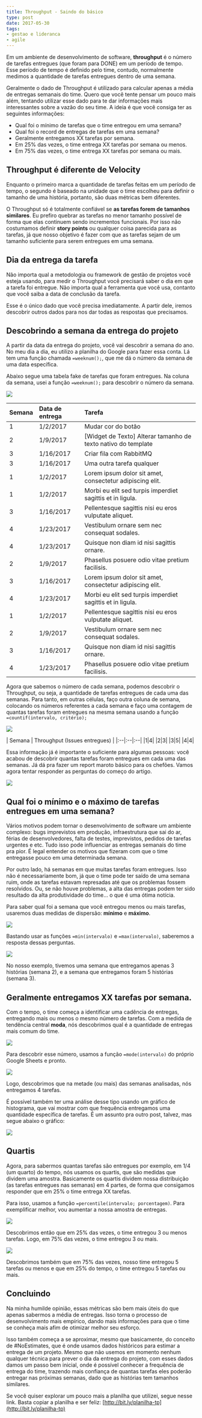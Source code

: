 ```yaml
---
title: Throughput - Saindo do básico
type: post
date: 2017-05-30
tags:
- gestao e lideranca
- agile
---
```


Em um ambiente de desenvolvimento de software, **throughput** é o número de tarefas entregues (que foram para DONE) em um período de tempo. Esse período de tempo é definido pelo time, contudo, normalmente medimos a quantidade de tarefas entregues dentro de uma semana.

Geralmente o dado de Throughput é utilizado para calcular apenas a média de entregas semanais do time. Quero que você tente pensar um pouco mais além, tentando utilizar esse dado para te dar informações mais interessantes sobre a vazão do seu time. A ideia é que você consiga ter as seguintes informações:

- Qual foi o mínimo de tarefas que o time entregou em uma semana?
- Qual foi o record de entregas de tarefas em uma semana?
- Geralmente entregamos XX tarefas por semana.
- Em 25% das vezes, o time entrega XX tarefas por semana ou menos.
- Em 75% das vezes, o time entrega XX tarefas por semana ou mais.

## Throughput é diferente de Velocity
Enquanto o primeiro marca a quantidade de tarefas feitas em um período de tempo, o segundo é baseado  na unidade que o time escolheu para definir o tamanho de uma história, portanto, são duas métricas bem diferentes.

O Throughput só é totalmente confiável se **as tarefas forem de tamanhos similares**. Eu prefiro quebrar as tarefas no menor tamanho possível de forma que elas continuem sendo incrementos funcionais. Por isso não costumamos definir **story points** ou qualquer coisa parecida para as tarefas, já que nosso objetivo é fazer com que as tarefas sejam de um tamanho suficiente para serem entregues em uma semana.

## Dia da entrega da tarefa
Não importa qual a metodologia ou framework de gestão de projetos você esteja usando, para medir o Throughput você precisará saber o dia em que a tarefa foi entregue. Não importa qual a ferramenta que você usa, contanto que você saiba a data de conclusão da tarefa.

Esse é o único dado que você precisa imediatamente. A partir dele, iremos descobrir outros dados para nos dar todas as respostas que precisamos.

## Descobrindo a semana da entrega do projeto
A partir da data da entrega do projeto, você vai descobrir a semana do ano. No meu dia a dia, eu utilizo a planilha do Google para fazer essa conta. Lá tem uma função chamada `=weeknum();`, que me dá o número da semana de uma data específica.

Abaixo segue uma tabela fake de tarefas que foram entregues. Na coluna da semana, usei a função `=weeknum();` para descobrir o número da semana.

![](https://i.imgur.com/WoCWk8Q.png)

| Semana	 | Data de entrega | Tarefa |
|:--|:--|:--|
| 1	| 1/2/2017 | Mudar cor do botão
| 2 | 1/9/2017 |  [Widget de Texto] Alterar tamanho de texto nativo do template
| 3 | 1/16/2017 | Criar fila com RabbitMQ
| 3 | 1/16/2017 | Uma outra tarefa qualquer
| 1 | 1/2/2017 |  Lorem ipsum dolor sit amet, consectetur adipiscing elit.
| 1 | 1/2/2017 |  Morbi eu elit sed turpis imperdiet sagittis et in ligula.
| 3 | 1/16/2017 | Pellentesque sagittis nisi eu eros vulputate aliquet.
| 4 | 1/23/2017 | Vestibulum ornare sem nec consequat sodales.
| 4 | 1/23/2017 | Quisque non diam id nisi sagittis ornare.
| 2 | 1/9/2017 |  Phasellus posuere odio vitae pretium facilisis.
| 3 | 1/16/2017 | Lorem ipsum dolor sit amet, consectetur adipiscing elit.
| 4 | 1/23/2017 | Morbi eu elit sed turpis imperdiet sagittis et in ligula.
| 1 | 1/2/2017 |  Pellentesque sagittis nisi eu eros vulputate aliquet.
| 2 | 1/9/2017 |  Vestibulum ornare sem nec consequat sodales.
| 3 | 1/16/2017 | Quisque non diam id nisi sagittis ornare.
| 4 | 1/23/2017 | Phasellus posuere odio vitae pretium facilisis.

Agora que sabemos o número de cada semana, podemos descobrir o Throughput, ou seja, a quantidade de tarefas entregues de cada uma das semanas. Para tanto, em outras células, faço outra coluna de semana, colocando os números referentes a cada semana e faço uma contagem de quantas tarefas foram entregues na mesma semana usando a função `=countif(intervalo, critério);`

![](https://i.imgur.com/Ti36irG.png)

| Semana	 | Throughput (Issues entregues) |
|:--|:--|:--|
|1|4|
|2|3|
|3|5|
|4|4|

Essa informação já é importante o suficiente para algumas pessoas: você acabou de descobrir quantas tarefas foram entregues em cada uma das semanas. Já dá pra fazer um report maroto básico para os chefões. Vamos agora tentar responder as perguntas do começo do artigo.

![](https://i.imgur.com/jkZ5DHm.png)

## Qual foi o mínimo e o máximo de tarefas entregues em uma semana?
Vários motivos podem tornar o desenvolvimento de software um ambiente complexo: bugs imprevistos em produção, infraestrutura que sai do ar, férias de desenvolvedores, falta de testes, imprevistos, pedidos de tarefas urgentes e etc. Tudo isso pode influenciar as entregas semanais do time pra pior. É legal entender os motivos que fizeram com que o time entregasse pouco em uma determinada semana.

Por outro lado, há semanas em que muitas tarefas foram entregues. Isso não é necessariamente bom, já que o time pode ter saído de uma semana ruim, onde as tarefas estavam represadas até que os problemas fossem resolvidos. Ou, se não houve problemas, a alta das entregas podem ter sido resultado da alta produtividade do time... o que é uma ótima notícia.

Para saber qual foi a semana que você entregou menos ou mais tarefas, usaremos duas medidas de dispersão: **mínimo** e **máximo**.

![](https://imgur.com/84MzTzK.png)

Bastando usar as funções `=min(intervalo)` e `=max(intervalo)`, saberemos a resposta dessas perguntas.

![](https://imgur.com/lD1EBVo.png)

No nosso exemplo, tivemos uma semana que entregamos apenas 3 histórias (semana 2), e a semana que entregamos foram 5 histórias (semana 3).

## Geralmente entregamos XX tarefas por semana.
Com o tempo, o time começa a identificar uma cadência de entregas, entregando mais ou menos o mesmo número de tarefas. Com a medida de tendência central **moda**, nós descobrimos qual é a quantidade de entregas mais comum do time.

![](https://imgur.com/avcxCBr.png)

Para descobrir esse número, usamos a função `=mode(intervalo)` do próprio Google Sheets e pronto.

![](https://imgur.com/eWGfk4C.png)

Logo, descobrimos que na metade (ou mais) das semanas analisadas, nós entregamos 4 tarefas.

É possível também ter uma análise desse tipo usando um gráfico de histograma, que vai mostrar com que frequência entregamos uma quantidade específica de tarefas. É um assunto pra outro post, talvez, mas segue abaixo o gráfico:

![](https://imgur.com/jl5o3Zz.png)

## Quartis
Agora, para sabermos quantas tarefas são entregues por exemplo, em 1/4 (um quarto) do tempo, nós usamos os quartis, que são medidas que dividem uma amostra. Basicamente os quartis dividem nossa distribuição (as tarefas entregues nas semanas) em 4 partes, de forma que consigamos responder que em 25% o time entrega XX tarefas.

Para isso, usamos a função `=percentile(intervalo; porcentagem)`. Para exemplificar melhor, vou aumentar a nossa amostra de entregas.

![](https://imgur.com/pvd2Kzf.png)

Descobrimos então que em 25% das vezes, o time entregou 3 ou menos tarefas. Logo, em 75% das vezes, o time entregou 3 ou mais.

![](https://imgur.com/ugoFwbl.png)

Descobrimos também que em 75% das vezes, nosso time entregou 5 tarefas ou menos e que em 25% do tempo, o time entregou 5 tarefas ou mais.

## Concluindo
Na minha humilde opinião, essas métricas são bem mais úteis do que apenas sabermos a média de entregas. Isso torna o processo de desenvolvimento mais empírico, dando mais informações para que o time se conheça mais afim de otimizar melhor seu esforço.

Isso também começa a se aproximar, mesmo que basicamente, do conceito de #NoEstimates, que é onde usamos dados históricos para estimar a entrega de um projeto. Mesmo que não usemos em momento nenhum qualquer técnica para prever o dia da entrega do projeto, com esses dados damos um passo bem inicial, onde é possível conhecer a frequência de entrega do time, trazendo mais confiança de quantas tarefas eles poderão entregar nas próximas semanas, dado que as histórias tem tamanhos similares.

Se você quiser explorar um pouco mais a planilha que utilizei, segue nesse link. Basta copiar a planilha e ser feliz: [http://bit.ly/planilha-tp](http://bit.ly/planilha-tp)

